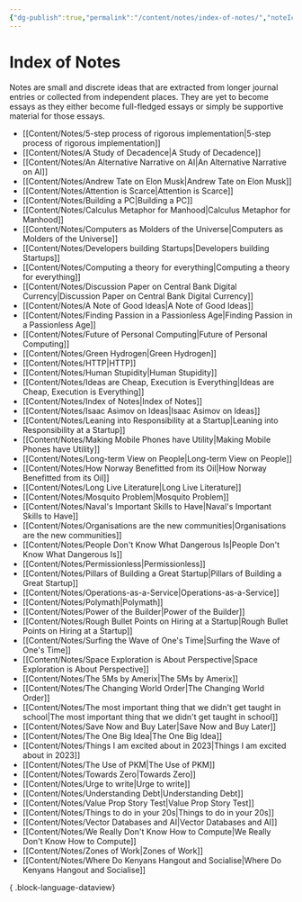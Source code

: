 ```yaml
---
{"dg-publish":true,"permalink":"/content/notes/index-of-notes/","noteIcon":"2"}
---
```


# Index of Notes

Notes are small and discrete ideas that are extracted from longer journal entries or collected from independent places. They are yet to become essays as they either become full-fledged essays or simply be supportive material for those essays. 
- [[Content/Notes/5-step process of rigorous implementation\|5-step process of rigorous implementation]]
- [[Content/Notes/A Study of Decadence\|A Study of Decadence]]
- [[Content/Notes/An Alternative Narrative on AI\|An Alternative Narrative on AI]]
- [[Content/Notes/Andrew Tate on Elon Musk\|Andrew Tate on Elon Musk]]
- [[Content/Notes/Attention is Scarce\|Attention is Scarce]]
- [[Content/Notes/Building a PC\|Building a PC]]
- [[Content/Notes/Calculus Metaphor for Manhood\|Calculus Metaphor for Manhood]]
- [[Content/Notes/Computers as Molders of the Universe\|Computers as Molders of the Universe]]
- [[Content/Notes/Developers building Startups\|Developers building Startups]]
- [[Content/Notes/Computing a theory for everything\|Computing a theory for everything]]
- [[Content/Notes/Discussion Paper on Central Bank Digital Currency\|Discussion Paper on Central Bank Digital Currency]]
- [[Content/Notes/A Note of Good Ideas\|A Note of Good Ideas]]
- [[Content/Notes/Finding Passion in a Passionless Age\|Finding Passion in a Passionless Age]]
- [[Content/Notes/Future of Personal Computing\|Future of Personal Computing]]
- [[Content/Notes/Green Hydrogen\|Green Hydrogen]]
- [[Content/Notes/HTTP\|HTTP]]
- [[Content/Notes/Human Stupidity\|Human Stupidity]]
- [[Content/Notes/Ideas are Cheap, Execution is Everything\|Ideas are Cheap, Execution is Everything]]
- [[Content/Notes/Index of Notes\|Index of Notes]]
- [[Content/Notes/Isaac Asimov on Ideas\|Isaac Asimov on Ideas]]
- [[Content/Notes/Leaning into Responsibility at a Startup\|Leaning into Responsibility at a Startup]]
- [[Content/Notes/Making Mobile Phones have Utility\|Making Mobile Phones have Utility]]
- [[Content/Notes/Long-term View on People\|Long-term View on People]]
- [[Content/Notes/How Norway Benefitted from its Oil\|How Norway Benefitted from its Oil]]
- [[Content/Notes/Long Live Literature\|Long Live Literature]]
- [[Content/Notes/Mosquito Problem\|Mosquito Problem]]
- [[Content/Notes/Naval's Important Skills to Have\|Naval's Important Skills to Have]]
- [[Content/Notes/Organisations are the new communities\|Organisations are the new communities]]
- [[Content/Notes/People Don't Know What Dangerous Is\|People Don't Know What Dangerous Is]]
- [[Content/Notes/Permissionless\|Permissionless]]
- [[Content/Notes/Pillars of Building a Great Startup\|Pillars of Building a Great Startup]]
- [[Content/Notes/Operations-as-a-Service\|Operations-as-a-Service]]
- [[Content/Notes/Polymath\|Polymath]]
- [[Content/Notes/Power of the Builder\|Power of the Builder]]
- [[Content/Notes/Rough Bullet Points on Hiring at a Startup\|Rough Bullet Points on Hiring at a Startup]]
- [[Content/Notes/Surfing the Wave of One's Time\|Surfing the Wave of One's Time]]
- [[Content/Notes/Space Exploration is About Perspective\|Space Exploration is About Perspective]]
- [[Content/Notes/The 5Ms by Amerix\|The 5Ms by Amerix]]
- [[Content/Notes/The Changing World Order\|The Changing World Order]]
- [[Content/Notes/The most important thing that we didn't get taught in school\|The most important thing that we didn't get taught in school]]
- [[Content/Notes/Save Now and Buy Later\|Save Now and Buy Later]]
- [[Content/Notes/The One Big Idea\|The One Big Idea]]
- [[Content/Notes/Things I am excited about in 2023\|Things I am excited about in 2023]]
- [[Content/Notes/The Use of PKM\|The Use of PKM]]
- [[Content/Notes/Towards Zero\|Towards Zero]]
- [[Content/Notes/Urge to write\|Urge to write]]
- [[Content/Notes/Understanding Debt\|Understanding Debt]]
- [[Content/Notes/Value Prop Story Test\|Value Prop Story Test]]
- [[Content/Notes/Things to do in your 20s\|Things to do in your 20s]]
- [[Content/Notes/Vector Databases and AI\|Vector Databases and AI]]
- [[Content/Notes/We Really Don't Know How to Compute\|We Really Don't Know How to Compute]]
- [[Content/Notes/Zones of Work\|Zones of Work]]
- [[Content/Notes/Where Do Kenyans Hangout and Socialise\|Where Do Kenyans Hangout and Socialise]]

{ .block-language-dataview}

